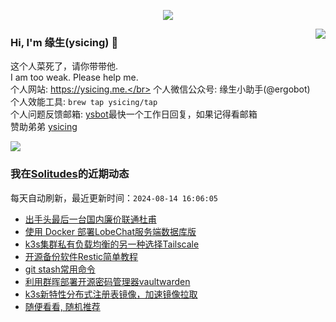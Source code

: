 <p align="center">
    <img align="center" src="https://github-profile-trophy.vercel.app/?username=ysicing&title=Star,Follower,Commit,Issue" style="max-width:100%;">
</p>

<img align="right" src="https://github-readme-stats.vercel.app/api?username=ysicing&show_icons=true&icon_color=805AD5&text_color=718096&bg_color=ffffff&hide_title=true" />


### Hi, I'm 缘生(ysicing) 👋

<!--
**ysicing/ysicing** is a ✨ _special_ ✨ repository because its `README.md` (this file) appears on your GitHub profile.

Here are some ideas to get you started:

- 🔭 I’m currently working on ...
- 🌱 I’m currently learning ...
- 👯 I’m looking to collaborate on ...
- 🤔 I’m looking for help with ...
- 💬 Ask me about ...
- 📫 How to reach me: ...
- 😄 Pronouns: ...
- ⚡ Fun fact: ...
- 🌈 I'm currently working on ... 😎
- 🐳 I’m currently learning go\k8s source code. 😅
- 🤔 I'm thinking about how to make more more money 😁.
- 💬 Ask me about `lao biao`
- 📫 How to reach me: mail [i@ysicing.me](mailto:i@ysicing.me) or blog [ysicing.me](https://ysicing.me) 
- sponsor: [ysicing](https://afdian.net/@ysicing)

-->

这个人菜死了，请你带带他.</br>
I am too weak. Please help me.</br>
个人网站: https://ysicing.me.</br>
个人微信公众号: 缘生小助手(@ergobot)</br>
个人效能工具: `brew tap ysicing/tap`</br>
个人问题反馈邮箱:  [ysbot](mailto:ysbot@12306.work)最快一个工作日回复，如果记得看邮箱</br>
赞助弟弟 [ysicing](https://sponsor.ysicing.net/)

![](https://komarev.com/ghpvc/?username=ysicing&color=green)

<!--events start -->

### 我在[Solitudes](https://ysicing.me)的近期动态

每天自动刷新，最近更新时间：`2024-08-14 16:06:05`

*  [出手头最后一台国内廉价联通杜甫](https://ysicing.me/dogyun-cqa-ds/v1)
*  [使用 Docker 部署LobeChat服务端数据库版](https://ysicing.me/docker-lobe-chat-pg/v1)
*  [k3s集群私有负载均衡的另一种选择Tailscale](https://ysicing.me/k3s-tailscale-loadbalancer/v1)
*  [开源备份软件Restic简单教程](https://ysicing.me/backup-restic/v1)
*  [git stash常用命令](https://ysicing.me/git-stash-usage/v1)
*  [利用群晖部署开源密码管理器vaultwarden](https://ysicing.me/nas-vaultwarden/v1)
*  [k3s新特性分布式注册表镜像，加速镜像拉取](https://ysicing.me/k3s-spegel/v1)
*  [随便看看, 随机推荐](https://ysicing.me/random/)


<!--events end -->
